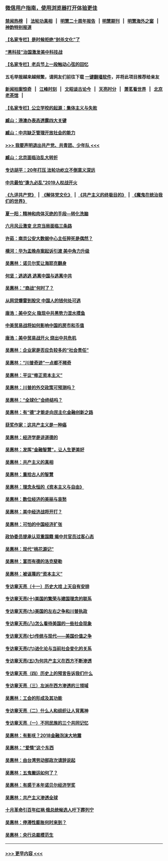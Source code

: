 ### [微信用户指南，使用浏览器打开体验更佳](https://github.com/gfw-breaker/banned-news1/blob/master/indexes/wechat-guide.md?t=0)
#### [禁闻热榜](热点新闻.md?t=0)  &nbsp;&nbsp;|&nbsp;&nbsp; [法轮功真相](https://github.com/gfw-breaker/truth/blob/master/README.md?t=0) &nbsp;&nbsp;|&nbsp;&nbsp; [明慧二十周年报告](https://github.com/gfw-breaker/mh-reports/blob/master/README.md?t=0) &nbsp;&nbsp;|&nbsp;&nbsp;[明慧期刊](https://github.com/gfw-breaker/mh-qikan) &nbsp;&nbsp;|&nbsp;&nbsp; [明慧海外之窗](https://github.com/gfw-breaker/mh-news/blob/master/README.md?t=0) &nbsp;&nbsp;|&nbsp;&nbsp; [神韵特别报道](https://github.com/gfw-breaker/mh-news/blob/master/shenyun.md?t=0)
#### [【名家专栏】是时候拒绝“封杀文化”了](../pages/nsc423/n11814093.md?t=02100355) 
#### [“黑科技”治国激发美中科技战](../pages/nsc423/n11638056.md?t=02100355) 
#### [【名家专栏】老兵节上一段触动心弦的回忆](../pages/nsc423/n11646016.md?t=02100355) 
#### 五毛举报越来越频繁，请网友们前往下载 [一键翻墙软件](https://github.com/gfw-breaker/ssr-accounts)，并将此项目推荐给亲友
#### [新闻拍案惊奇](https://github.com/gfw-breaker/banned-news1/blob/master/pages/link4.md) &nbsp;&nbsp;|&nbsp;&nbsp; [江峰时刻](https://github.com/gfw-breaker/banned-news1/blob/master/pages/link4.md) &nbsp;&nbsp;|&nbsp;&nbsp; [文昭谈古论今](https://github.com/gfw-breaker/banned-news1/blob/master/pages/link4.md) &nbsp;&nbsp;|&nbsp;&nbsp; [天亮时分](https://github.com/gfw-breaker/banned-news1/blob/master/pages/link4.md) &nbsp;&nbsp;|&nbsp;&nbsp; [萧茗看世界](https://github.com/gfw-breaker/banned-news1/blob/master/pages/link4.md) &nbsp;&nbsp;|&nbsp;&nbsp; [北京老茶馆](https://github.com/gfw-breaker/banned-news1/blob/master/pages/link4.md) &nbsp;&nbsp;|&nbsp;&nbsp; 
#### [【名家专栏】公立学校的起源：集体主义与失败](../pages/nsc423/n11601833.md?t=02100355) 
#### [臧山：港澳办表态透露四大关键](../pages/nsc423/n11421628.md?t=02100355) 
#### [臧山：中共缺乏管理开放社会的能力](../pages/nsc423/n11407457.md?t=02100355) 
#### [>>> 我要声明退出共产党、共青团、少年队 <<<](https://github.com/begood0513/goodnews/blob/master/quit/letter.md) 
#### [臧山：北京面临治乱大转折](../pages/nsc423/n11406895.md?t=02100355) 
#### [专访胡平：20年打压 法轮功屹立不倒意义深远](../pages/nsc423/n11398800.md?t=02100355) 
#### [中共最怕“逢九必乱”2019人权战开火](../pages/nsc423/n11385248.md?t=02100355) 
#### [《九评共产党》](https://github.com/begood0513/9ping.md/blob/master/README.md) &nbsp;|&nbsp; [《解体党文化》](../../../../jtdwh.md/blob/master/README.md)  &nbsp;|&nbsp; [《共产主义的终极目的》](../../../../gczydzjmd.md/blob/master/README.md) &nbsp;|&nbsp; [《魔鬼在统治我们的世界》](../../../../mgztzwmdsj.md/blob/master/README.md) 
#### [夏一阳：精神和肉体灭绝的手段—转化洗脑](../pages/nsc423/n11368250.md?t=02100355) 
#### [六月风云激变 北京当局面临三条路](../pages/nsc423/n11313668.md?t=02100355) 
#### [许茹：南京公安大数据中心主任猝死是偶然？](../pages/nsc423/n11064744.md?t=02100355) 
#### [横河：华为孟晚舟案起诉引渡 美中角力升级](../pages/nsc423/n11027230.md?t=02100355) 
#### [吴惠林：诺贝尔奖让海耶克翻身](../pages/nsc423/n10890049.md?t=02100355) 
#### [何坚：逃逃逃 逃离中国与逃离中共](../pages/nsc423/n10592891.md?t=02100355) 
#### [吴惠林：“商战”何时了？](../pages/nsc423/n10573558.md?t=02100355) 
#### [从网贷爆雷到股灾 中国人的钱何处可逃](../pages/nsc423/n10572800.md?t=02100355) 
#### [唐浩：美中交火 隐现中共黑势力混水摸鱼](../pages/nsc423/n10544040.md?t=02100355) 
#### [中美贸易战将如何影响中国的房市和币值](../pages/nsc423/n10543697.md?t=02100355) 
#### [唐浩：美中贸易战开火 烧出中共危机](../pages/nsc423/n10540126.md?t=02100355) 
#### [吴惠林：企业家是否应负较多的“社会责任”](../pages/nsc423/n10535022.md?t=02100355) 
#### [吴惠林：“川普奇迹”一点都不稀奇](../pages/nsc423/n10512808.md?t=02100355) 
#### [吴惠林：平议“修正资本主义”](../pages/nsc423/n10495724.md?t=02100355) 
#### [吴惠林：川普的外交政策可预测吗？](../pages/nsc423/n10462387.md?t=02100355) 
#### [吴惠林：“全球化”会终结吗？](../pages/nsc423/n10452838.md?t=02100355) 
#### [吴惠林：有“德”才能走向民主化金融创新之路](../pages/nsc423/n10432292.md?t=02100355) 
#### [获奖作家：这共产主义是一种癌](../pages/nsc423/n10431541.md?t=02100355) 
#### [吴惠林：经济学是讲道德的](../pages/nsc423/n10398014.md?t=02100355) 
#### [吴惠林：发挥“金融智慧”，让人生更美好](../pages/nsc423/n10375019.md?t=02100355) 
#### [吴惠林：共产主义的真相](../pages/nsc423/n10351394.md?t=02100355) 
#### [吴惠林：重拾古人的智慧](../pages/nsc423/n10337691.md?t=02100355) 
#### [吴惠林：理念永恒的《资本主义与自由》](../pages/nsc423/n10316274.md?t=02100355) 
#### [吴惠林：数位经济的美丽与哀愁](../pages/nsc423/n10292946.md?t=02100355) 
#### [吴惠林：美中经济战将开打？](../pages/nsc423/n10258825.md?t=02100355) 
#### [吴惠林：可怕的中国经济扩张](../pages/nsc423/n10219147.md?t=02100355) 
#### [政协委员提承认双重国籍 揭中共官员过客心态](../pages/nsc423/n10208809.md?t=02100355) 
#### [吴惠林：现代“桃花源记”](../pages/nsc423/n10185234.md?t=02100355) 
#### [吴惠林：富而有德的洛克斐勒](../pages/nsc423/n10142264.md?t=02100355) 
#### [吴惠林：被诬蔑的“资本主义”](../pages/nsc423/n10124816.md?t=02100355) 
#### [专访章天亮（十一）历史大戏 上天自有安排](../pages/nsc423/n10094905.md?t=02100355) 
#### [专访章天亮(十)美国的繁荣与建国理念的联系](../pages/nsc423/n10094899.md?t=02100355) 
#### [专访章天亮(九)美国的左右之争和川普执政](../pages/nsc423/n10094889.md?t=02100355) 
#### [专访章天亮(八)怎么看待美国的一些社会现象](../pages/nsc423/n10094857.md?t=02100355) 
#### [专访章天亮(七)传统与现代——美国价值之争](../pages/nsc423/n10093140.md?t=02100355) 
#### [专访章天亮(六)进化论与当前社会变化的关系](../pages/nsc423/n10092036.md?t=02100355) 
#### [专访章天亮(五)为何共产主义在西方不断渗透](../pages/nsc423/n10083620.md?t=02100355) 
#### [专访章天亮（四）历史上的预言告诉我们什么](../pages/nsc423/n10083606.md?t=02100355) 
#### [专访章天亮（三）左派在西方渗透的三领域](../pages/nsc423/n10081115.md?t=02100355) 
#### [吴惠林：工会的形成及其功能](../pages/nsc423/n10080633.md?t=02100355) 
#### [专访章天亮（二）什么人和组织让人背离神](../pages/nsc423/n10076637.md?t=02100355) 
#### [专访章天亮（一）不同民族的三个共同记忆](../pages/nsc423/n10074188.md?t=02100355) 
#### [吴惠林：有影呒？2018金融泡沫大地震](../pages/nsc423/n10040534.md?t=02100355) 
#### [吴惠林：“爱情”这个东西](../pages/nsc423/n10019423.md?t=02100355) 
#### [吴惠林：由台湾劳动部政次请辞说起](../pages/nsc423/n9979679.md?t=02100355) 
#### [吴惠林：五鬼搬运如何了？](../pages/nsc423/n9925338.md?t=02100355) 
#### [吴惠林：有感于本年诺贝尔经济学奖](../pages/nsc423/n9871883.md?t=02100355) 
#### [吴惠林：共产主义渗透全球](../pages/nsc423/n9812748.md?t=02100355) 
#### [十月革命引百年红祸 俄总统候选人吁下葬列宁](../pages/nsc423/n9810182.md?t=02100355) 
#### [吴惠林：停滞性膨胀何时来到？](../pages/nsc423/n9764136.md?t=02100355) 
#### [吴惠林：央行总裁模范生](../pages/nsc423/n9728134.md?t=02100355) 

----
#### [ >>> 更早内容 <<< ](../indexes/nsc423-earlier.md)
